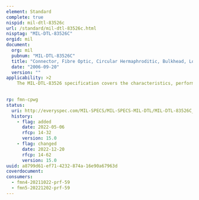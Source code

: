 ```yaml
---
element: Standard
complete: true
nispid: mil-dtl-83526c
url: /standard/mil-dtl-83526c.html
nisptag: "MIL-DTL-83526C"
orgid: mil
document:
  org: mil
  pubnum: "MIL-DTL-83526C"
  title: "Connector, Fibre Optic, Circular Hermaphroditic, Bulkhead, Low Profile Without Strain Relief, Jam-Nut Mount, 2 and 4 Positions, Expanded Beam"
  date: "2006-09-20"
  version: ""
applicability: >2
    The MIL-DTL-83526 specification covers the characteristics, performance and testing criteria for a circular, environmental resistant, hermaphroditic interface, fiber-optic connector. The connectors covered have a consistent and predictable optical performance and are sufficiently rugged to withstand military field application. Hermaphroditic connector designs are included in this specification. Hardware associated with the connector is also specified including backshells, protective covers and storage receptacles.

  
rp: fmn-cpwg
status:
  uri: http://everyspec.com/MIL-SPECS/MIL-SPECS-MIL-DTL/MIL-DTL-83526C_41425/
  history: 
    - flag: added
      date: 2022-05-06
      rfcp: 14-32
      version: 15.0
    - flag: changed
      date: 2022-12-20
      rfcp: 14-62
      version: 15.0
uuid: a8799d61-ef71-4232-874a-16e90a67963d
coverdocument:
consumers:
  - fmn4-20211022-prf-59
  - fmn5-20221202-prf-59
---
```

